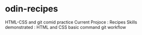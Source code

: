 # odin-recipes
HTML-CSS  and git comid practice
	Current Projoce : Recipes
	Skills demonstrated : HTML and CSS basic
			      command git workflow


